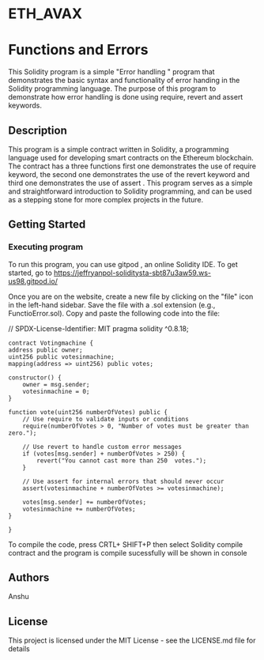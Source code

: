 # ETH_AVAX
# Functions and Errors 

This Solidity program is a simple "Error handling " program that demonstrates the basic syntax and functionality of error handing in the Solidity programming language. The purpose of this program to demonstrate how error handling is done using require, revert and assert keywords.

## Description

This program is a simple contract written in Solidity, a programming language used for developing smart contracts on the Ethereum blockchain. The contract has a three functions first one demonstrates the use of require keyword, the second one demonstrates the use of the revert keyword and third one demonstrates the use of assert . This program serves as a simple and straightforward introduction to Solidity programming, and can be used as a stepping stone for more complex projects in the future.

## Getting Started

### Executing program

To run this program, you can use gitpod , an online Solidity IDE. To get started, go to https://jeffryanpol-soliditysta-sbt87u3aw59.ws-us98.gitpod.io/

Once you are on the  website, create a new file by clicking on the "file" icon in the left-hand sidebar. Save the file with a .sol extension (e.g., FunctioError.sol). Copy and paste the following code into the file:

// SPDX-License-Identifier: MIT
pragma solidity ^0.8.18;

    contract Votingmachine {
    address public owner;
    uint256 public votesinmachine;
    mapping(address => uint256) public votes;

    constructor() {
        owner = msg.sender;
        votesinmachine = 0;
    }

    function vote(uint256 numberOfVotes) public {
        // Use require to validate inputs or conditions
        require(numberOfVotes > 0, "Number of votes must be greater than zero.");

        // Use revert to handle custom error messages
        if (votes[msg.sender] + numberOfVotes > 250) {
            revert("You cannot cast more than 250  votes.");
        }

        // Use assert for internal errors that should never occur
        assert(votesinmachine + numberOfVotes >= votesinmachine);

        votes[msg.sender] += numberOfVotes;
        votesinmachine += numberOfVotes;
    }
  
    }

To compile the code, press CRTL+ SHIFT+P  then select Solidity compile contract and the program is compile sucessfully will be shown in console 
## Authors

Anshu


## License

This project is licensed under the MIT License - see the LICENSE.md file for details
